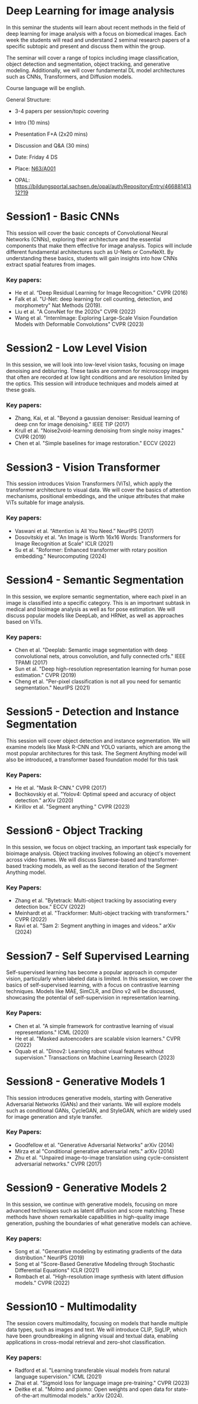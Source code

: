 # Deep Learning for image analysis


In this seminar the students will learn about recent methods in the field of deep learning for image analysis with a focus on biomedical images. Each week the students will read and understand 2 seminal research papers of a specific subtopic and present and discuss them within the group. 

The seminar will cover a range of topics including image classification, object detection and segmentation, object tracking, and generative modeling. Additionally, we will cover fundamental DL model architectures such as CNNs, Transformers, and Diffusion models.

Course language will be english.

General Structure: 

- 3-4 papers per session/topic covering  
- Intro (10 mins)
- Presentation F+A (2x20 mins) 
- Discussion and Q&A (30 mins)

- Date: Friday 4 DS
- Place: [N63/A001]([url](https://navigator.tu-dresden.de/etplan/n63/00/raum/191100.0020))
- OPAL: https://bildungsportal.sachsen.de/opal/auth/RepositoryEntry/46688141312?19



# Session1 - Basic CNNs


This session will cover the basic concepts of Convolutional Neural Networks (CNNs), exploring their architecture and the essential components that make them effective for image analysis. Topics will include different fundamental  architectures such as U-Nets or ConvNeXt. By understanding these basics, students will gain insights into how CNNs extract spatial features from images.

### Key papers:

- He et al. “Deep Residual Learning for Image Recognition.” CVPR (2016)
- Falk et al. "U-Net: deep learning for cell counting, detection, and morphometry" Nat Methods  (2019). 
- Liu et al. "A ConvNet for the 2020s" CVPR (2022)
- Wang et al. "InternImage: Exploring Large-Scale Vision Foundation Models with Deformable Convolutions" CVPR (2023)


<!-- - Convolutional Neural Networks -> basics  
- Architecture. Convolutions, Pooling, Activation functions, Deformable Convolutions 
- Papers: AlexNet, Resnets, UNets, activations    -->


# Session2 - Low Level Vision 

In this session, we will look into low-level vision tasks, focusing on image denoising and deblurring. These tasks are common for microscopy images that often are recorded at low light conditions and are resolution limited by the optics. This session will introduce techniques and models aimed at these goals.


### Key papers:

- Zhang, Kai, et al. "Beyond a gaussian denoiser: Residual learning of deep cnn for image denoising." IEEE TIP  (2017)
- Krull et al. "Noise2void-learning denoising from single noisy images." CVPR (2019)
- Chen et al. "Simple baselines for image restoration." ECCV (2022)


# Session3 - Vision Transformer

This session introduces Vision Transformers (ViTs), which apply the transformer architecture to visual data. We will cover the basics of attention mechanisms, positional embeddings, and the unique attributes that make ViTs suitable for image analysis. 

### Key papers:

- Vaswani et al. “Attention is All You Need.” NeurIPS (2017)
- Dosovitskiy et al. "An Image is Worth 16x16 Words: Transformers for Image Recognition at Scale" ICLR (2021)
- Su et al. "Roformer: Enhanced transformer with rotary position embedding." Neurocomputing (2024)



# Session4 - Semantic Segmentation 


In this session, we explore semantic segmentation, where each pixel in an image is classified into a specific category. This is an importnant subtask  in medical and bioimage analysis as well as for pose estimation. We will discuss popular models like  DeepLab, and HRNet, as well as approaches based on ViTs.


### Key papers:

- Chen et al. "Deeplab: Semantic image segmentation with deep convolutional nets, atrous convolution, and fully connected crfs." IEEE TPAMI (2017)
- Sun et al. "Deep high-resolution representation learning for human pose estimation." CVPR (2019)
- Cheng et al. "Per-pixel classification is not all you need for semantic segmentation." NeurIPS (2021)


# Session5 - Detection and Instance Segmentation 

This session will cover object detection and instance segmentation. We will examine models like Mask R-CNN and YOLO variants, which are among the most popular architectures for this task. The Segment Anything model will also be introduced, a transformer based foundation model for this task 


### Key Papers:

- He et al. "Mask R-CNN." CVPR (2017)
- Bochkovskiy et al. "Yolov4: Optimal speed and accuracy of object detection." arXiv (2020)
- Kirillov et al. "Segment anything." CVPR (2023)

# Session6 - Object Tracking 

In this session, we focus on object tracking, an important task especially for bioimage analysis. Object tracking involves following an object's movement across video frames. We will discuss Siamese-based and transformer-based tracking models, as well as the second iteration of the Segment Anything model.

### Key Papers:

- Zhang et al. "Bytetrack: Multi-object tracking by associating every detection box." ECCV (2022)
- Meinhardt et al. "Trackformer: Multi-object tracking with transformers." CVPR (2022)
- Ravi et al. "Sam 2: Segment anything in images and videos." arXiv (2024)

# Session7 - Self Supervised Learning

Self-supervised learning has become a popular approach in computer vision, particularly when labeled data is limited. In this session, we cover the basics of self-supervised learning, with a focus on contrastive learning techniques. Models like MAE, SimCLR, and Dino v2 will be discussed, showcasing the potential of self-supervision in representation learning.

### Key Papers:

- Chen et al. "A simple framework for contrastive learning of visual representations." ICML (2020)
- He  et al. "Masked autoencoders are scalable vision learners."  CVPR (2022)
- Oquab et al. "Dinov2: Learning robust visual features without supervision." Transactions on Machine Learning Research (2023)


# Session8 - Generative Models 1

This session introduces generative models, starting with Generative Adversarial Networks (GANs) and their variants. We will explore models such as conditional GANs, CycleGAN, and StyleGAN, which are widely used for image generation and style transfer.


### Key Papers:

- Goodfellow et al. "Generative Adversarial Networks" arXiv (2014)
- Mirza et al "Conditional generative adversarial nets." arXiv  (2014)
- Zhu et al. "Unpaired image-to-image translation using cycle-consistent adversarial networks." CVPR (2017)


# Session9 - Generative Models 2

In this session, we continue with generative models, focusing on more advanced techniques such as latent diffusion and score matching. These methods have shown remarkable capabilities in high-quality image generation, pushing the boundaries of what generative models can achieve.

### Key papers:

- Song et al. "Generative modeling by estimating gradients of the data distribution." NeurIPS (2019)
- Song et al "Score-Based Generative Modeling through Stochastic Differential Equations" ICLR (2021)
- Rombach et al. "High-resolution image synthesis with latent diffusion models." CVPR (2022)

# Session10 - Multimodality

The session covers multimodality, focusing on models that handle multiple data types, such as images and text. We will introduce CLIP, SigLIP, which have been groundbreaking in aligning visual and textual data, enabling applications in cross-modal retrieval and zero-shot classification. 

### Key papers:

- Radford et al. "Learning transferable visual models from natural language supervision." ICML (2021)
- Zhai et al. "Sigmoid loss for language image pre-training." CVPR (2023)
- Deitke et al. "Molmo and pixmo: Open weights and open data for state-of-the-art multimodal models." arXiv (2024).




